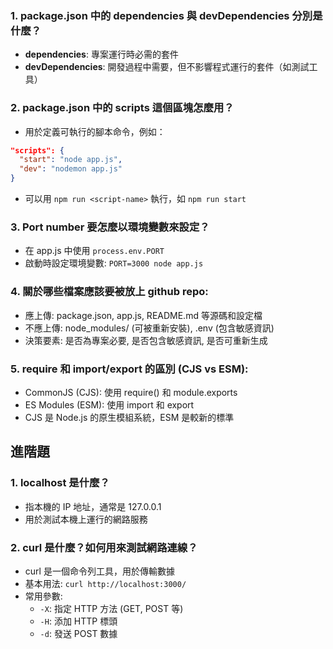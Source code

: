 ### 1. package.json 中的 dependencies 與 devDependencies 分別是什麼？

- **dependencies**: 專案運行時必需的套件
- **devDependencies**: 開發過程中需要，但不影響程式運行的套件（如測試工具）

### 2. package.json 中的 scripts 這個區塊怎麼用？

- 用於定義可執行的腳本命令，例如：

```json
"scripts": {
  "start": "node app.js",
  "dev": "nodemon app.js"
}
```

- 可以用 `npm run <script-name>` 執行，如 `npm run start`

### 3. Port number 要怎麼以環境變數來設定？

- 在 app.js 中使用 `process.env.PORT`
- 啟動時設定環境變數: `PORT=3000 node app.js`

### 4. 關於哪些檔案應該要被放上 github repo:

- 應上傳: package.json, app.js, README.md 等源碼和設定檔
- 不應上傳: node_modules/ (可被重新安裝), .env (包含敏感資訊)
- 決策要素: 是否為專案必要, 是否包含敏感資訊, 是否可重新生成

### 5. require 和 import/export 的區別 (CJS vs ESM):

- CommonJS (CJS): 使用 require() 和 module.exports
- ES Modules (ESM): 使用 import 和 export
- CJS 是 Node.js 的原生模組系統，ESM 是較新的標準

## 進階題

### 1. localhost 是什麼？

- 指本機的 IP 地址，通常是 127.0.0.1
- 用於測試本機上運行的網路服務

### 2. curl 是什麼？如何用來測試網路連線？

- curl 是一個命令列工具，用於傳輸數據
- 基本用法: `curl http://localhost:3000/`
- 常用參數:
  - `-X`: 指定 HTTP 方法 (GET, POST 等)
  - `-H`: 添加 HTTP 標頭
  - `-d`: 發送 POST 數據
